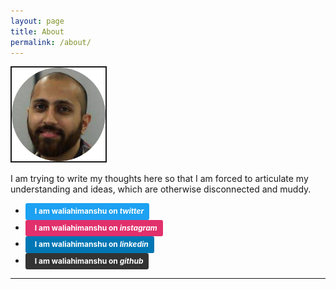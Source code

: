 ```yaml
---
layout: page
title: About
permalink: /about/
---
```


<p><a href="/about/"><img class= "img-circle" src="/assets/me.png" alt="Himanshu Walia" width ="150px" border="2"  />
</a></p>


I am trying to write my thoughts here so that I am forced to articulate my understanding and ideas, which are otherwise disconnected and muddy.


* <a style="background-color:#1da1f2;color:white;text-decoration:none;padding:4px 6px;font-family:-apple-system, BlinkMacSystemFont, &quot;San Francisco&quot;, &quot;Helvetica Neue&quot;, Helvetica, Ubuntu, Roboto, Noto, &quot;Segoe UI&quot;, Arial, sans-serif;font-size:12px;font-weight:bold;line-height:1.2;display:inline-block;border-radius:3px" href="https://twitter.com/waliahimanshu" target="_blank" rel="noopener noreferrer" title="Down"><span style="display:inline-block;padding:2px 3px"></span><span style="display:inline-block;padding:2px 3px">I am <b>waliahimanshu</b> on <i>twitter</i></span></a>
* <a style="background-color:#E1306C;color:white;text-decoration:none;padding:4px 6px;font-family:-apple-system, BlinkMacSystemFont, &quot;San Francisco&quot;, &quot;Helvetica Neue&quot;, Helvetica, Ubuntu, Roboto, Noto, &quot;Segoe UI&quot;, Arial, sans-serif;font-size:12px;font-weight:bold;line-height:1.2;display:inline-block;border-radius:3px" href="https://www.instagram.com/waliahimanshu/" target="_blank" rel="noopener noreferrer" title="Down"><span style="display:inline-block;padding:2px 3px"></span><span style="display:inline-block;padding:2px 3px">I am <b>waliahimanshu</b> on <i>instagram</i></span></a>
* <a style="background-color:#0077B5;color:white;text-decoration:none;padding:4px 6px;font-family:-apple-system, BlinkMacSystemFont, &quot;San Francisco&quot;, &quot;Helvetica Neue&quot;, Helvetica, Ubuntu, Roboto, Noto, &quot;Segoe UI&quot;, Arial, sans-serif;font-size:12px;font-weight:bold;line-height:1.2;display:inline-block;border-radius:3px" href="https://www.linkedin.com/in/waliahimanshu" target="_blank" rel="noopener noreferrer" title="Down"><span style="display:inline-block;padding:2px 3px"></span><span style="display:inline-block;padding:2px 3px">I am <b>waliahimanshu</b> on <i>linkedin</i></span></a>
* <a style="background-color:#333;color:white;text-decoration:none;padding:4px 6px;font-family:-apple-system, BlinkMacSystemFont, &quot;San Francisco&quot;, &quot;Helvetica Neue&quot;, Helvetica, Ubuntu, Roboto, Noto, &quot;Segoe UI&quot;, Arial, sans-serif;font-size:12px;font-weight:bold;line-height:1.2;display:inline-block;border-radius:3px" href="https://github.com/waliahimanshu" target="_blank" rel="noopener noreferrer" title="Down"><span style="display:inline-block;padding:2px 3px"></span><span style="display:inline-block;padding:2px 3px">I am <b>waliahimanshu</b> on <i>github</i></span></a>



<hr>











